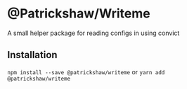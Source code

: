 # @Patrickshaw/Writeme

A small helper package for reading configs in using convict

## Installation

`npm install --save @patrickshaw/writeme`
or
`yarn add @patrickshaw/writeme`

